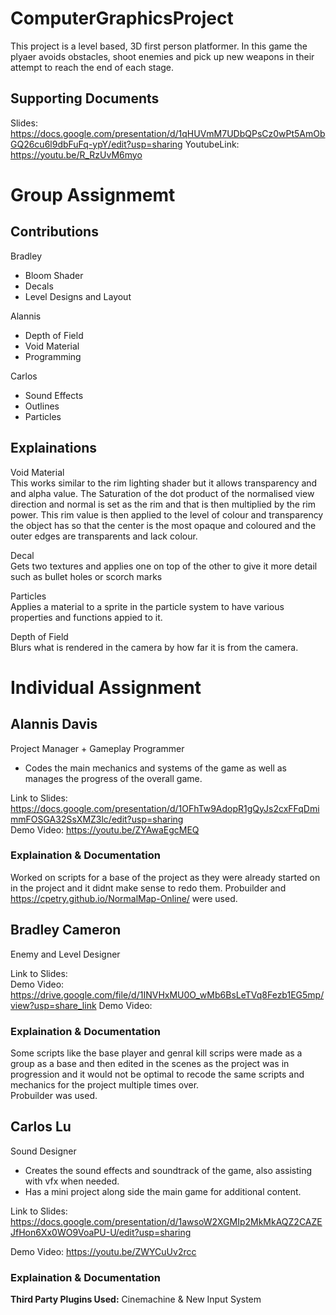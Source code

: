 # ComputerGraphicsProject
This project is a level based, 3D first person platformer.  In this game the plyaer avoids obstacles, shoot enemies and pick up new weapons in their attempt to reach the end of each stage.  

## Supporting Documents
Slides:  https://docs.google.com/presentation/d/1qHUVmM7UDbQPsCz0wPt5AmObGQ26cu6l9dbFuFq-ypY/edit?usp=sharing
YoutubeLink: https://youtu.be/R_RzUvM6myo  

# **Group Assignmemt**   
## Contributions  
Bradley  
- Bloom Shader  
- Decals  
- Level Designs and Layout  

Alannis  
- Depth of Field  
- Void Material  
- Programming  

Carlos  
- Sound Effects  
- Outlines  
- Particles  

## Explainations  
Void Material  
This works similar to the rim lighting shader but it allows transparency and and alpha value.  The Saturation of the dot product of the normalised view direction and normal is set as the rim and that is then multiplied by the rim power.  This rim value is then applied to the level of colour and transparency the object has so that the center is the most opaque and coloured and the outer edges are transparents and lack colour.  

Decal  
Gets two textures and applies one on top of the other to give it more detail such as bullet holes or scorch marks  

Particles  
Applies a material to a sprite in the particle system to have various properties and functions appied to it.  

Depth of Field  
Blurs what is rendered in the camera by how far it is from the  camera. 


# **Individual Assignment**  

## Alannis Davis
Project Manager + Gameplay Programmer  
 - Codes the main mechanics and systems of the game as well as manages the progress of the overall game.   


Link to Slides:  https://docs.google.com/presentation/d/1OFhTw9AdopR1gQyJs2cxFFqDmimmFOSGA32SsXMZ3lc/edit?usp=sharing  
Demo Video:  https://youtu.be/ZYAwaEgcMEQ
### Explaination & Documentation  
Worked on scripts for a base of the project as they were already started on in the project and it didnt make sense to redo them.
Probuilder and https://cpetry.github.io/NormalMap-Online/ were used. 


## Bradley Cameron 
Enemy and Level Designer


Link to Slides:  
Demo Video:  https://drive.google.com/file/d/1INVHxMU0O_wMb6BsLeTVq8Fezb1EG5mp/view?usp=share_link
Demo Video:  
### Explaination & Documentation  
Some scripts like the base player and genral kill scrips were made as a group as a base and then edited in the scenes as the project was in progression and it would not be optimal to recode the same scripts and mechanics for the project multiple times over.  
Probuilder was used.

## Carlos Lu
Sound Designer  
- Creates the sound effects and soundtrack of the game, also assisting with vfx when needed.  
- Has a mini project along side the main game for additional content.

Link to Slides:  https://docs.google.com/presentation/d/1awsoW2XGMIp2MkMkAQZ2CAZEJfHon6Xx0WO9VoaPU-U/edit?usp=sharing

Demo Video:  https://youtu.be/ZWYCuUv2rcc

### Explaination & Documentation 

**Third Party Plugins Used:** Cinemachine & New Input System 

